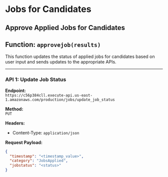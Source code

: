 # Jobs for Candidates

## Approve Applied Jobs for Candidates

## Function: `approvejob(results)`

This function updates the status of applied jobs for candidates based on user input and sends updates to the appropriate APIs.

---

### **API 1: Update Job Status**

**Endpoint:**  
`https://c56p384cll.execute-api.us-east-1.amazonaws.com/production/jobs/update_job_status`

**Method:**  
`PUT`

**Headers:**  

- Content-Type: `application/json`

**Request Payload:**  

```json
{
  "timestamp": "<timestamp_value>",
  "category": "JobsApplied",
  "jobstatus": "<status>"
}
